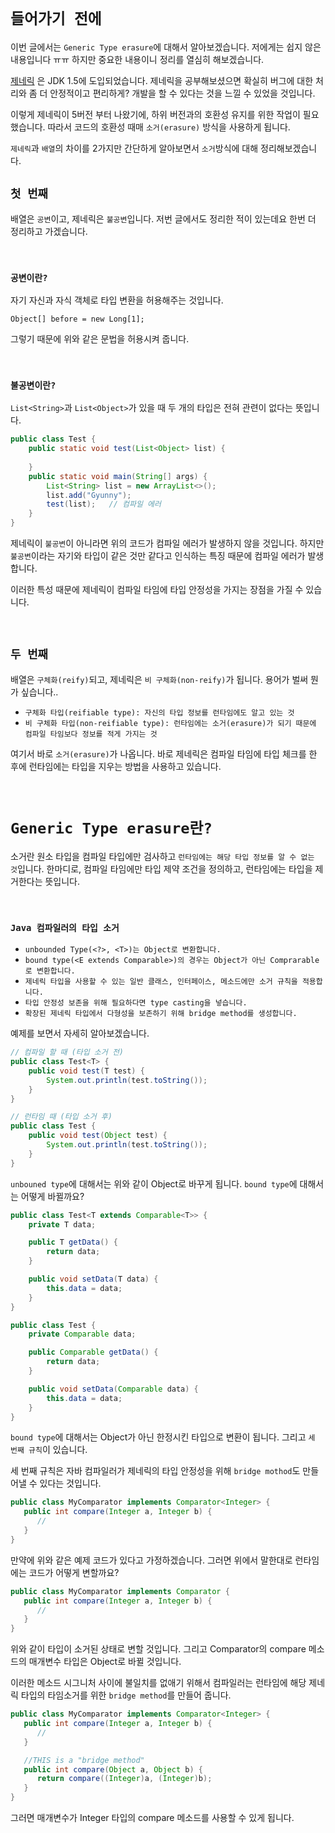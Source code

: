 # `들어가기 전에`

이번 글에서는 `Generic Type erasure`에 대해서 알아보겠습니다. 저에게는 쉽지 않은 내용입니다 ㅠㅠ 하지만 중요한 내용이니 정리를 열심히 해보겠습니다. 

[제네릭](https://github.com/wjdrbs96/Gyunny-Java-Lab/blob/master/Java_God/21%EC%9E%A5/%EC%A0%9C%EB%84%A4%EB%A6%AD.md) 은 JDK 1.5에 도입되었습니다. 제네릭을 공부해보셨으면 확실히 버그에 대한 처리와 좀 더 안정적이고 편리하게? 
개발을 할 수 있다는 것을 느낄 수 있었을 것입니다.  

이렇게 제네릭이 5버전 부터 나왔기에, 하위 버전과의 호환성 유지를 위한 작업이 필요했습니다. 따라서 코드의 호환성 때매 `소거(erasure)` 방식을 사용하게 됩니다. 

`제네릭`과 `배열`의 차이를 2가지만 간단하게 알아보면서 `소거`방식에 대해 정리해보겠습니다. 

## `첫 번째`
 
배열은 `공변`이고, 제네릭은 `불공변`입니다. 저번 글에서도 정리한 적이 있는데요 한번 더 정리하고 가겠습니다. 

<br>

### `공변이란?`

자기 자신과 자식 객체로 타입 변환을 허용해주는 것입니다. 

```
Object[] before = new Long[1];
``` 

그렇기 때문에 위와 같은 문법을 허용시켜 줍니다. 

<br>

### `불공변이란?`

`List<String>`과 `List<Object>`가 있을 때 두 개의 타입은 전혀 관련이 없다는 뜻입니다. 

```java
public class Test {
    public static void test(List<Object> list) {
        
    }
    public static void main(String[] args) {
        List<String> list = new ArrayList<>();
        list.add("Gyunny");
        test(list);   // 컴파일 에러
    } 
}
```

제네릭이 `불공변`이 아니라면 위의 코드가 컴파일 에러가 발생하지 않을 것입니다. 하지만 `불공변`이라는 자기와 타입이 같은 것만 같다고 인식하는 특징 때문에 컴파일 에러가 발생합니다. 

이러한 특성 때문에 제네릭이 컴파일 타임에 타입 안정성을 가지는 장점을 가질 수 있습니다.  

<br>

## `두 번째`

배열은 `구체화(reify)`되고, 제네릭은 `비 구체화(non-reify)`가 됩니다. 용어가 벌써 뭔가 싶습니다..

- `구체화 타입(reifiable type): 자신의 타입 정보를 런타임에도 알고 있는 것`
- `비 구체화 타입(non-reifiable type): 런타임에는 소거(erasure)가 되기 때문에 컴파일 타임보다 정보를 적게 가지는 것`

여기서 바로 `소거(erasure)`가 나옵니다. 바로 제네릭은 컴파일 타임에 타입 체크를 한 후에 런타임에는 타입을 지우는 방법을 사용하고 있습니다. 

<br>

# `Generic Type erasure란?`

소거란 원소 타입을 컴파일 타입에만 검사하고 `런타임에는 해당 타입 정보를 알 수 없는 것`입니다.
한마디로, 컴파일 타임에만 타입 제약 조건을 정의하고, 런타임에는 타입을 제거한다는 뜻입니다. 

<br>

### `Java 컴파일러의 타입 소거`

- `unbounded Type(<?>, <T>)는 Object로 변환합니다.`
- `bound type(<E extends Comparable>)의 경우는 Object가 아닌 Comprarable로 변환합니다.`
- `제네릭 타입을 사용할 수 있는 일반 클래스, 인터페이스, 메소드에만 소거 규칙을 적용합니다.`
- `타입 안정성 보존을 위해 필요하다면 type casting을 넣습니다.`
- `확장된 제네릭 타입에서 다형성을 보존하기 위해 bridge method를 생성합니다.`

예제를 보면서 자세히 알아보겠습니다. 

```java
// 컴파일 할 때 (타입 소거 전) 
public class Test<T> {
    public void test(T test) {
        System.out.println(test.toString());
    }
}
```
```java
// 런타임 때 (타입 소거 후)
public class Test {
    public void test(Object test) {
        System.out.println(test.toString());
    }
}
```

`unbouned type`에 대해서는 위와 같이 Object로 바꾸게 됩니다. `bound type`에 대해서는 어떻게 바뀔까요?

```java
public class Test<T extends Comparable<T>> {
    private T data;

    public T getData() {
        return data;
    }

    public void setData(T data) {
        this.data = data;
    }
}
```
```java
public class Test {
    private Comparable data;

    public Comparable getData() {
        return data;
    }

    public void setData(Comparable data) {
        this.data = data;
    }
}
```

`bound type`에 대해서는 Object가 아닌 한정시킨 타입으로 변환이 됩니다. 그리고 `세 번째 규칙`이 있습니다. 

세 번째 규칙은 자바 컴파일러가 제네릭의 타입 안정성을 위해 `bridge mothod`도 만들어낼 수 있다는 것입니다. 

```java
public class MyComparator implements Comparator<Integer> {
   public int compare(Integer a, Integer b) {
      //
   }
}
```

만약에 위와 같은 예제 코드가 있다고 가정하겠습니다. 그러면 위에서 말한대로 런타임에는 코드가 어떻게 변할까요? 

```java
public class MyComparator implements Comparator {
   public int compare(Integer a, Integer b) {
      //
   }
}
```

위와 같이 타입이 소거된 상태로 변할 것입니다. 그리고 Comparator의 compare 메소드의 매개변수 타입은 Object로 바뀔 것입니다.   

이러한 메소드 시그니처 사이에 불일치를 없애기 위해서 컴파일러는 런타임에 해당 제네릭 타입의 타임소거를 위한 `bridge method`를 만들어 줍니다. 

```java
public class MyComparator implements Comparator<Integer> {
   public int compare(Integer a, Integer b) {
      //
   }

   //THIS is a "bridge method"
   public int compare(Object a, Object b) {
      return compare((Integer)a, (Integer)b);
   }
}
```

그러면 매개변수가 Integer 타입의 compare 메소드를 사용할 수 있게 됩니다. 

 